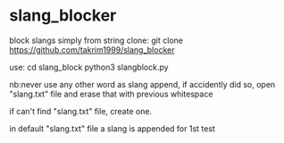 # slang_blocker
block slangs simply from string
clone:
git clone https://github.com/takrim1999/slang_blocker

use:
cd slang_block
python3 slangblock.py


nb:never use any other word as slang append,
if accidently did so,
open "slang.txt" file and erase that with previous whitespace

if can't find "slang.txt" file, create one.

in default "slang.txt" file a slang is appended for 1st test
